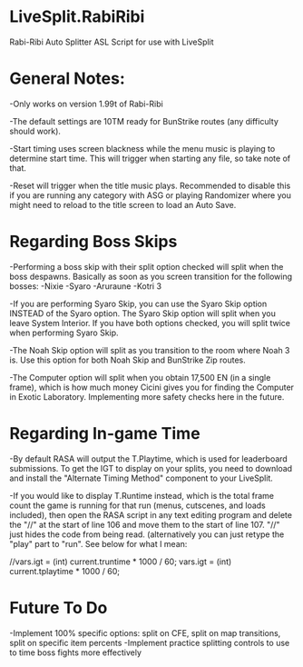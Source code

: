 # LiveSplit.RabiRibi
Rabi-Ribi Auto Splitter ASL Script for use with LiveSplit

General Notes:
===
-Only works on version 1.99t of Rabi-Ribi

-The default settings are 10TM ready for BunStrike routes (any difficulty should work).
 
-Start timing uses screen blackness while the menu music is playing to determine start time. This will trigger when starting any file, so take note of that.
 
-Reset will trigger when the title music plays. Recommended to disable this if you are running any category with ASG or playing Randomizer where you might need to reload to the title screen to load an Auto Save.
 
 
Regarding Boss Skips
===
-Performing a boss skip with their split option checked will split when the boss despawns. Basically as soon as you screen transition for the following bosses:
    -Nixie
    -Syaro
    -Aruraune
    -Kotri 3
 
-If you are performing Syaro Skip, you can use the Syaro Skip option INSTEAD of the Syaro option. The Syaro Skip option will split when you leave System Interior. If you have both options checked, you will split twice when performing Syaro Skip.
 
-The Noah Skip option will split as you transition to the room where Noah 3 is. Use this option for both Noah Skip and BunStrike Zip routes.
 
-The Computer option will split when you obtain 17,500 EN (in a single frame), which is how much money Cicini gives you for finding the Computer in Exotic Laboratory. Implementing more safety checks here in the future.
 
 
Regarding In-game Time
===
-By default RASA will output the T.Playtime, which is used for leaderboard submissions. To get the IGT to display on your splits, you need to download and install the "Alternate Timing Method" component to your LiveSplit.
 
-If you would like to display T.Runtime instead, which is the total frame count the game is running for that run (menus, cutscenes, and loads included), then open the RASA script in any text editing program and delete the "//" at the start of line 106 and move them to the start of line 107. "//" just hides the code from being read. (alternatively you can just retype the "play" part to "run". See below for what I mean:
 
//vars.igt = (int) current.truntime * 1000 / 60;
vars.igt = (int) current.tplaytime * 1000 / 60;
 
 
Future To Do
===
-Implement 100% specific options: split on CFE, split on map transitions, split on specific item percents
-Implement practice splitting controls to use to time boss fights more effectively

